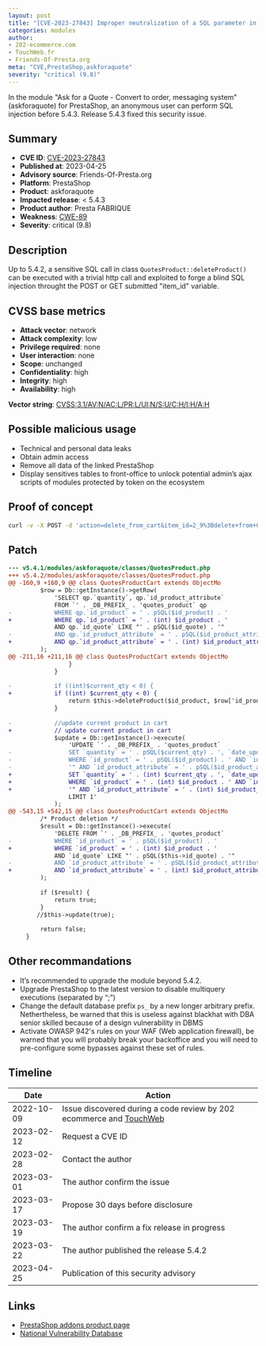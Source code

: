```yaml
---
layout: post
title: "[CVE-2023-27843] Improper neutralization of a SQL parameter in askforaquote module for PrestaShop"
categories: modules
author:
- 202-ecommerce.com
- TouchWeb.fr
- Friends-Of-Presta.org
meta: "CVE,PrestaShop,askforaquote"
severity: "critical (9.8)"
---
```


In the module "Ask for a Quote - Convert to order, messaging system" (askforaquote) for PrestaShop, an anonymous user can perform SQL injection before 5.4.3. Release 5.4.3 fixed this security issue.

## Summary

* **CVE ID**: [CVE-2023-27843](https://cve.mitre.org/cgi-bin/cvename.cgi?name=CVE-2023-27843)
* **Published at**: 2023-04-25
* **Advisory source**: Friends-Of-Presta.org
* **Platform**: PrestaShop
* **Product**: askforaquote
* **Impacted release**: < 5.4.3
* **Product author**: Presta FABRIQUE
* **Weakness**: [CWE-89](https://cwe.mitre.org/data/definitions/89.html)
* **Severity**: critical (9.8)

## Description

Up to 5.4.2, a sensitive SQL call in class `QuotesProduct::deleteProduct()` can be executed with a trivial http call and exploited to forge a blind SQL injection throught the POST or GET submitted "item_id" variable.


## CVSS base metrics

* **Attack vector**: network
* **Attack complexity**: low
* **Privilege required**: none
* **User interaction**: none
* **Scope**: unchanged
* **Confidentiality**: high
* **Integrity**: high
* **Availability**: high

**Vector string**: [CVSS:3.1/AV:N/AC:L/PR:L/UI:N/S:U/C:H/I:H/A:H](https://nvd.nist.gov/vuln-metrics/cvss/v3-calculator?vector=AV:N/AC:L/PR:N/UI:N/S:U/C:H/I:H/A:H)

## Possible malicious usage

* Technical and personal data leaks
* Obtain admin access
* Remove all data of the linked PrestaShop
* Display sensitives tables to front-office to unlock potential admin’s ajax scripts of modules protected by token on the ecosystem

## Proof of concept

```bash
curl -v -X POST -d 'action=delete_from_cart&item_id=2_9%3Bdelete+from+0test+where+1%23' 'https://preprod.XXXXX/module/askforaquote/QuotesCart'
```

## Patch

```diff
--- v5.4.1/modules/askforaquote/classes/QuotesProduct.php
+++ v5.4.2/modules/askforaquote/classes/QuotesProduct.php
@@ -160,9 +160,9 @@ class QuotesProductCart extends ObjectMo
         $row = Db::getInstance()->getRow(
             'SELECT qp.`quantity`, qp.`id_product_attribute`
             FROM `' . _DB_PREFIX_ . 'quotes_product` qp
-            WHERE qp.`id_product` = ' . pSQL($id_product) . '
+            WHERE qp.`id_product` = ' . (int) $id_product . '
             AND qp.`id_quote` LIKE "' . pSQL($id_quote) . '"
-            AND qp.`id_product_attribute` = ' . pSQL($id_product_attribute)
+            AND qp.`id_product_attribute` = ' . (int) $id_product_attribute
         );
@@ -211,16 +211,16 @@ class QuotesProductCart extends ObjectMo
                 }
             }
 
-            if ((int)$current_qty < 0) {
+            if ((int) $current_qty < 0) {
                 return $this->deleteProduct($id_product, $row['id_product_attribute']);
             }
 
-            //update current product in cart
+            // update current product in cart
             $update = Db::getInstance()->execute(
                 'UPDATE `' . _DB_PREFIX_ . 'quotes_product`
-                SET `quantity` = ' . pSQL($current_qty) . ', `date_upd` = "' . pSQL(date('Y-m-d H:i:s', time())) . '"
-                WHERE `id_product` = ' . pSQL($id_product) . ' AND `id_quote` LIKE "' . pSQL($id_quote) .
-                '" AND `id_product_attribute` = ' . pSQL($id_product_attribute) . '
+                SET `quantity` = ' . (int) $current_qty . ', `date_upd` = "' . pSQL(date('Y-m-d H:i:s', time())) . '"
+                WHERE `id_product` = ' . (int) $id_product . ' AND `id_quote` LIKE "' . pSQL($id_quote) .
+                '" AND `id_product_attribute` = ' . (int) $id_product_attribute . '
                 LIMIT 1'
             );
@@ -543,15 +542,15 @@ class QuotesProductCart extends ObjectMo
         /* Product deletion */
         $result = Db::getInstance()->execute(
             'DELETE FROM `' . _DB_PREFIX_ . 'quotes_product`
-            WHERE `id_product` = ' . pSQL($id_product) . '
+            WHERE `id_product` = ' . (int) $id_product . '
             AND `id_quote` LIKE "' . pSQL($this->id_quote) . '"
-            AND `id_product_attribute` = ' . pSQL($id_product_attribute)
+            AND `id_product_attribute` = ' . (int) $id_product_attribute
         );
 
         if ($result) {
             return true;
         }
        //$this->update(true);
 
         return false;
     }
```

## Other recommandations

* It’s recommended to upgrade the module beyond 5.4.2.
* Upgrade PrestaShop to the latest version to disable multiquery executions (separated by “;”)
* Change the default database prefix `ps_` by a new longer arbitrary prefix. Nethertheless, be warned that this is useless against blackhat with DBA senior skilled because of a design vulnerability in DBMS
* Activate OWASP 942's rules on your WAF (Web application firewall), be warned that you will probably break your backoffice and you will need to pre-configure some bypasses against these set of rules.

## Timeline

| Date | Action |
|--|--|
| 2022-10-09 | Issue discovered during a code review by 202 ecommerce and [TouchWeb](https://www.touchweb.fr) |
| 2023-02-12 | Request a CVE ID |
| 2023-02-28 | Contact the author |
| 2023-03-01 | The author confirm the issue |
| 2023-03-17 | Propose 30 days before disclosure |
| 2023-03-19 | The author confirm a fix release in progress |
| 2023-03-22 | The author published the release 5.4.2 |
| 2023-04-25 | Publication of this security advisory |

## Links

* [PrestaShop addons product page](https://addons.prestashop.com/en/quotes/3725-ask-for-a-quote-convert-to-order-messaging-system.html)
* [National Vulnerability Database](https://nvd.nist.gov/vuln/detail/CVE-2023-27843)
